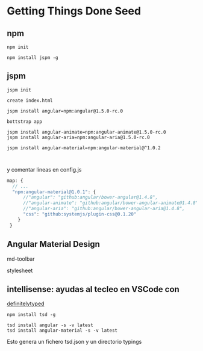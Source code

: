# Getting Things Done Seed

## npm

```
npm init

npm install jspm -g
```

## jspm
```
jspm init

create index.html

jspm install angular=npm:angular@1.5.0-rc.0

bottstrap app

jspm install angular-animate=npm:angular-animate@1.5.0-rc.0
jspm install angular-aria=npm:angular-aria@1.5.0-rc.0

jspm install angular-material=npm:angular-material@^1.0.2



```

y comentar lineas en config.js

```javascript
map: {
  // ...
  "npm:angular-material@1.0.1": {
      //"angular": "github:angular/bower-angular@1.4.8",
      //"angular-animate": "github:angular/bower-angular-animate@1.4.8",
      //"angular-aria": "github:angular/bower-angular-aria@1.4.8",
      "css": "github:systemjs/plugin-css@0.1.20"
    }
 }
 ```
 
## Angular Material Design
 
 md-toolbar

stylesheet
<link href="jspm_packages/npm/angular-material@1.0.2/angular-material.css" rel="stylesheet"/>
 
 
 
 ## intellisense: ayudas al tecleo en VSCode con 
 [definitelytyped](http://definitelytyped.org/tsd/)
 
 ```
 npm install tsd -g
 
 tsd install angular -s -v latest
 tsd install angular-material -s -v latest
 ```
 
 Esto genera un fichero tsd.json y un directorio typings
